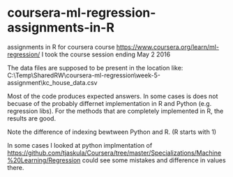 
# coursera-ml-regression-assignments-in-R
assignments in R for coursera course https://www.coursera.org/learn/ml-regression/
I took the course session ending May 2 2016

The data files are supposed to be present in the location like:
C:\\Temp\\SharedRW\\coursera-ml-regression\\week-5-assignment\\kc_house_data.csv

Most of the code produces expected answers. In some cases is does not becuase of the probably differnet implementation in R and Python (e.g. regression libs). For the methods that are completely implemented in R, the results are good.

Note the difference of indexing bewtween Python and R. (R starts with 1)

In some cases I looked at python implmentation of  https://github.com/tjaskula/Coursera/tree/master/Specializations/Machine%20Learning/Regression could see some mistakes and difference in values there. 


